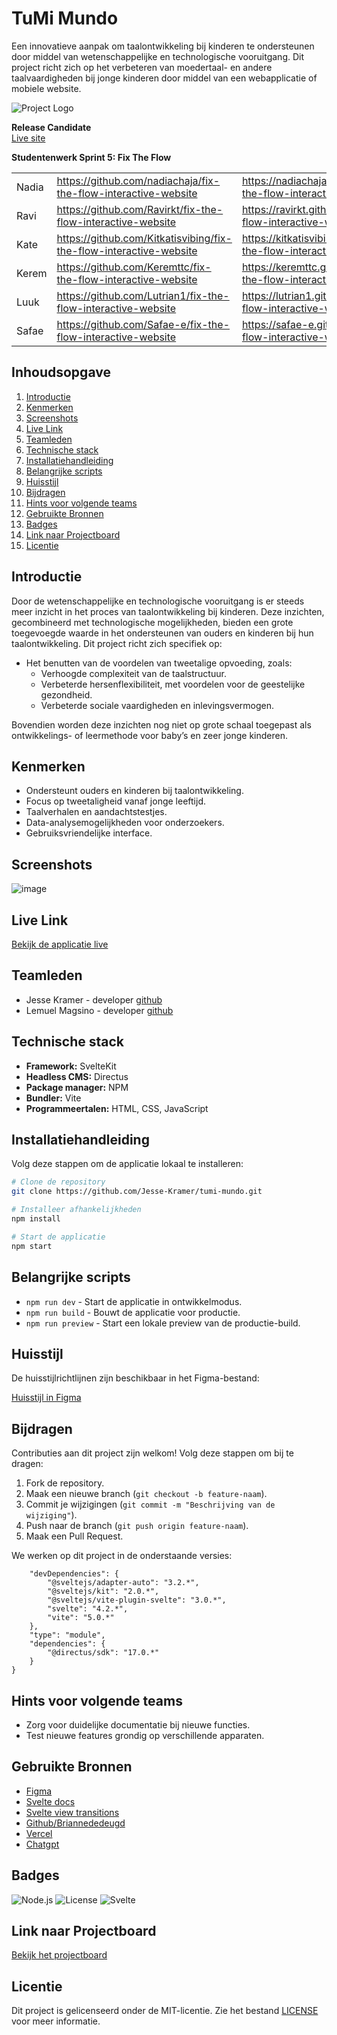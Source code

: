 # TuMi Mundo

Een innovatieve aanpak om taalontwikkeling bij kinderen te ondersteunen door middel van wetenschappelijke en technologische vooruitgang. Dit project richt zich op het verbeteren van moedertaal- en andere taalvaardigheden bij jonge kinderen door middel van een webapplicatie of mobiele website.

![Project Logo](https://github.com/fdnd-agency/tumi-mundo/assets/61702002/6c04d95e-f4ea-480d-9e86-cbf9148e8e15)

**Release Candidate**  
[Live site](https://tumimundo.agency.fdnd.nl/)

**Studentenwerk Sprint 5: Fix The Flow** 

|  |  |  | 
| :--------------- | :--------------- | :--------------- |
| Nadia	| https://github.com/nadiachaja/fix-the-flow-interactive-website | https://nadiachaja.github.io/fix-the-flow-interactive-website/ 
| Ravi	| https://github.com/Ravirkt/fix-the-flow-interactive-website | https://ravirkt.github.io/fix-the-flow-interactive-website/ 
| Kate	| https://github.com/Kitkatisvibing/fix-the-flow-interactive-website | https://kitkatisvibing.github.io/fix-the-flow-interactive-website/ 
| Kerem	| https://github.com/Keremttc/fix-the-flow-interactive-website	| https://keremttc.github.io/fix-the-flow-interactive-website/ 
| Luuk	| https://github.com/Lutrian1/fix-the-flow-interactive-website	| https://lutrian1.github.io/fix-the-flow-interactive-website/ 
| Safae	| https://github.com/Safae-e/fix-the-flow-interactive-website	| https://safae-e.github.io/fix-the-flow-interactive-website/


## Inhoudsopgave

1. [Introductie](#introductie)
2. [Kenmerken](#kenmerken)
3. [Screenshots](#screenshots)
4. [Live Link](#live-link)
5. [Teamleden](#teamleden)
6. [Technische stack](#technische-stack)
7. [Installatiehandleiding](#installatiehandleiding)
8. [Belangrijke scripts](#belangrijke-scripts)
9. [Huisstijl](#huisstijl)
10. [Bijdragen](#bijdragen)
11. [Hints voor volgende teams](#hints-voor-volgende-teams)
12. [Gebruikte Bronnen](#gebruikte-bronnen)
13. [Badges](#badges)
14. [Link naar Projectboard](#link-naar-projectboard)
15. [Licentie](#licentie)

## Introductie

Door de wetenschappelijke en technologische vooruitgang is er steeds meer inzicht in het proces van taalontwikkeling bij kinderen. Deze inzichten, gecombineerd met technologische mogelijkheden, bieden een grote toegevoegde waarde in het ondersteunen van ouders en kinderen bij hun taalontwikkeling. Dit project richt zich specifiek op:

- Het benutten van de voordelen van tweetalige opvoeding, zoals:
  - Verhoogde complexiteit van de taalstructuur.
  - Verbeterde hersenflexibiliteit, met voordelen voor de geestelijke gezondheid.
  - Verbeterde sociale vaardigheden en inlevingsvermogen.

Bovendien worden deze inzichten nog niet op grote schaal toegepast als ontwikkelings- of leermethode voor baby’s en zeer jonge kinderen.

## Kenmerken

- Ondersteunt ouders en kinderen bij taalontwikkeling.
- Focus op tweetaligheid vanaf jonge leeftijd.
- Taalverhalen en aandachtstestjes.
- Data-analysemogelijkheden voor onderzoekers.
- Gebruiksvriendelijke interface.

## Screenshots

![image](https://github.com/user-attachments/assets/6061a488-ad97-45c5-b6ab-b1bd8104b7d5)


## Live Link

[Bekijk de applicatie live](https://tumimundo.agency.fdnd.nl/)

## Teamleden
- Jesse Kramer - developer [github](https://github.com/Jesse-Kramer)
- Lemuel Magsino - developer [github](https://github.com/lemuelmgsn)

## Technische stack

- **Framework:** SvelteKit
- **Headless CMS:** Directus
- **Package manager:** NPM
- **Bundler:** Vite
- **Programmeertalen:** HTML, CSS, JavaScript

## Installatiehandleiding

Volg deze stappen om de applicatie lokaal te installeren:

```bash
# Clone de repository
git clone https://github.com/Jesse-Kramer/tumi-mundo.git

# Installeer afhankelijkheden
npm install

# Start de applicatie
npm start
```

## Belangrijke scripts

- `npm run dev` - Start de applicatie in ontwikkelmodus.
- `npm run build` - Bouwt de applicatie voor productie.
- `npm run preview` - Start een lokale preview van de productie-build.

## Huisstijl

De huisstijlrichtlijnen zijn beschikbaar in het Figma-bestand:

[Huisstijl in Figma](https://www.figma.com/file/RDlD4etdXBvcOW9AAqueBz/TuMiMundo_FDND_Prototype?type=design&node-id=0%3A1&mode=design&t=3z8nbpTxTLvGHUIm-1)

## Bijdragen

Contributies aan dit project zijn welkom! Volg deze stappen om bij te dragen:

1. Fork de repository.
2. Maak een nieuwe branch (`git checkout -b feature-naam`).
3. Commit je wijzigingen (`git commit -m "Beschrijving van de wijziging"`).
4. Push naar de branch (`git push origin feature-naam`).
5. Maak een Pull Request.

We werken op dit project in de onderstaande versies:
```
	"devDependencies": {
		"@sveltejs/adapter-auto": "3.2.*",
		"@sveltejs/kit": "2.0.*",
		"@sveltejs/vite-plugin-svelte": "3.0.*",
		"svelte": "4.2.*",
		"vite": "5.0.*"
	},
	"type": "module",
	"dependencies": {
		"@directus/sdk": "17.0.*"
	}
}
```

## Hints voor volgende teams

- Zorg voor duidelijke documentatie bij nieuwe functies.
- Test nieuwe features grondig op verschillende apparaten.

## Gebruikte Bronnen

- [Figma](https://www.figma.com/)
- [Svelte docs](https://svelte.dev/)
- [Svelte view transitions](https://svelte.dev/blog/view-transitions)
- [Github/Briannededeugd](https://github.com/briannededeugd/tumimundo/)
- [Vercel](https://vercel.com/)
- [Chatgpt](https://chat.openai.com)

## Badges

![Node.js](https://img.shields.io/badge/Node.js-v16-green)
![License](https://img.shields.io/badge/License-MIT-yellow)
![Svelte](https://img.shields.io/badge/Svelte-v4-orange)


## Link naar Projectboard

[Bekijk het projectboard](https://github.com/orgs/fdnd-agency/projects/53)

## Licentie

Dit project is gelicenseerd onder de MIT-licentie. Zie het bestand [LICENSE](LICENSE) voor meer informatie.




